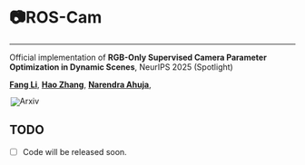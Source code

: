 # 📷ROS-Cam

<hr>


Official implementation of **RGB-Only Supervised Camera Parameter Optimization in Dynamic Scenes**, NeurIPS 2025 (Spotlight)


[**Fang Li**](https://fangli333.github.io/),
[**Hao Zhang**](https://haoz19.github.io/),
[**Narendra Ahuja**](https://scholar.google.com/citations?user=dY7OSl0AAAAJ&hl=en),


<div style="line-height: 1;">
  <a href="https://arxiv.org/abs/2509.15123" target="_blank" style="margin: 2px;">
    <img alt="Arxiv" src="https://img.shields.io/badge/Arxiv-ROS--Cam-red?logo=%23B31B1B" style="display: inline-block; vertical-align: middle;"/>
  </a>
</div>


## TODO
- [ ] Code will be released soon.


